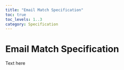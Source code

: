 ```yaml
---
title: "Email Match Specification"
toc: true
toc_levels: 1..3 
category: Specification
---
```



# Email Match Specification

Text here